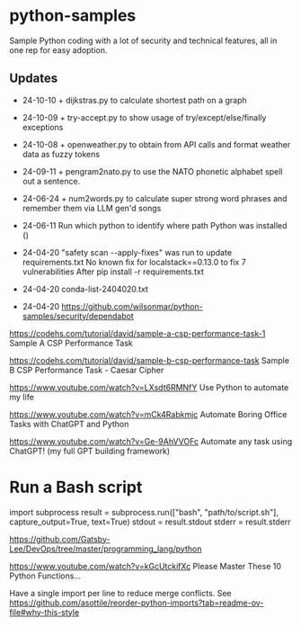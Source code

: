 # python-samples
Sample Python coding with a lot of security and technical features, all in one rep for easy adoption.

## Updates
* 24-10-10 + dijkstras.py to calculate shortest path on a graph
* 24-10-09 + try-accept.py to show usage of try/except/else/finally exceptions
* 24-10-08 + openweather.py to obtain from API calls and format weather data as fuzzy tokens
* 24-09-11 + pengram2nato.py to use the NATO phonetic alphabet spell out a sentence.
* 24-06-24 + num2words.py to calculate super strong word phrases and remember them via LLM gen'd songs

* 24-06-11 Run which python to identify where path Python was installed ()
* 24-04-20 "safety scan --apply-fixes" was run to update requirements.txt
   No known fix for localstack==0.13.0 to fix 7 vulnerabilities
   After pip install -r requirements.txt
* 24-04-20  conda-list-2404020.txt
* 24-04-20 https://github.com/wilsonmar/python-samples/security/dependabot

https://codehs.com/tutorial/david/sample-a-csp-performance-task-1
Sample A CSP Performance Task

https://codehs.com/tutorial/david/sample-b-csp-performance-task
Sample B CSP Performance Task - Caesar Cipher

https://www.youtube.com/watch?v=LXsdt6RMNfY
Use Python to automate my life

https://www.youtube.com/watch?v=mCk4Rabkmjc
Automate Boring Office Tasks with ChatGPT and Python

https://www.youtube.com/watch?v=Ge-9AhVVOFc
Automate any task using ChatGPT! (my full GPT building framework)


# Run a Bash script
import subprocess
result = subprocess.run(["bash", "path/to/script.sh"], capture_output=True, text=True)
stdout = result.stdout
stderr = result.stderr


https://github.com/Gatsby-Lee/DevOps/tree/master/programming_lang/python

https://www.youtube.com/watch?v=kGcUtckifXc
Please Master These 10 Python Functions…

Have a single import per line to reduce merge conflicts.
See https://github.com/asottile/reorder-python-imports?tab=readme-ov-file#why-this-style